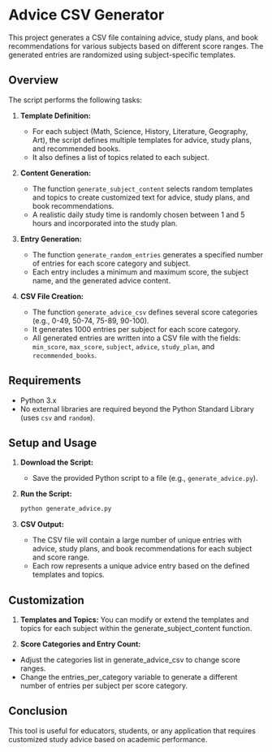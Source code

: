 # Advice CSV Generator

This project generates a CSV file containing advice, study plans, and book recommendations for various subjects based on different score ranges. The generated entries are randomized using subject-specific templates.

## Overview

The script performs the following tasks:
1. **Template Definition:**
   - For each subject (Math, Science, History, Literature, Geography, Art), the script defines multiple templates for advice, study plans, and recommended books.
   - It also defines a list of topics related to each subject.

2. **Content Generation:**
   - The function `generate_subject_content` selects random templates and topics to create customized text for advice, study plans, and book recommendations.
   - A realistic daily study time is randomly chosen between 1 and 5 hours and incorporated into the study plan.

3. **Entry Generation:**
   - The function `generate_random_entries` generates a specified number of entries for each score category and subject.
   - Each entry includes a minimum and maximum score, the subject name, and the generated advice content.

4. **CSV File Creation:**
   - The function `generate_advice_csv` defines several score categories (e.g., 0-49, 50-74, 75-89, 90-100).
   - It generates 1000 entries per subject for each score category.
   - All generated entries are written into a CSV file with the fields: `min_score`, `max_score`, `subject`, `advice`, `study_plan`, and `recommended_books`.

## Requirements

- Python 3.x
- No external libraries are required beyond the Python Standard Library (uses `csv` and `random`).

## Setup and Usage

1. **Download the Script:**
   - Save the provided Python script to a file (e.g., `generate_advice.py`).

2. **Run the Script:**
   ```bash
   python generate_advice.py

3. **CSV Output:**
   - The CSV file will contain a large number of unique entries with advice, study plans, and book recommendations for each subject and score range.
   - Each row represents a unique advice entry based on the defined templates and topics.

## Customization

1. **Templates and Topics:**
  You can modify or extend the templates and topics for each subject within the generate_subject_content function.

2. **Score Categories and Entry Count:**
 - Adjust the categories list in generate_advice_csv to change score ranges.
 - Change the entries_per_category variable to generate a different number of entries per subject per score category.

## Conclusion

This tool is useful for educators, students, or any application that requires customized study advice based on academic performance.




